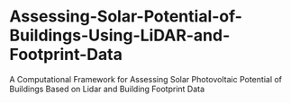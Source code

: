 # Assessing-Solar-Potential-of-Buildings-Using-LiDAR-and-Footprint-Data
A Computational Framework for Assessing Solar Photovoltaic Potential of Buildings Based on Lidar and Building Footprint Data
